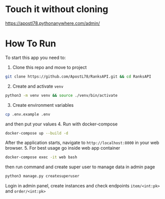 # Touch it without cloning

https://apostl78.pythonanywhere.com/admin/
# How To Run
To start this app you need to:
1. Clone this repo and move to project
```sh
git clone https://github.com/ApostL78/RanksAPI.git && cd RanksAPI
```
2. Create and activate `venv`
```sh
python3 -m venv venv && source ./venv/bin/activate
```
3. Create environment variables
```sh
cp .env.example .env
```
and then put your values
4. Run with docker-compose
```sh
docker-compose up --build -d
```
After the application starts, navigate to `http://localhost:8000` in your web browser.
5. For best usage go inside web app container
```sh
docker-compose exec -it web bash
``` 
then run command and create super user to manage data in admin page
```sh
python3 manage.py createsuperuser
```
Login in admin panel, create instances and check endpoints `item/<int:pk>` and `order/<int:pk>`